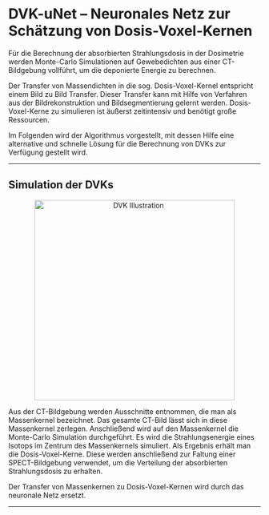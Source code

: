 # DVK-uNet – Neuronales Netz zur Schätzung von Dosis-Voxel-Kernen
Für die Berechnung der absorbierten Strahlungsdosis in der Dosimetrie werden Monte-Carlo Simulationen auf Gewebedichten aus einer CT-Bildgebung vollführt, um die deponierte Energie zu berechnen.

Der Transfer von Massendichten in die sog. Dosis-Voxel-Kernel entspricht einem Bild zu Bild Transfer. Dieser Transfer kann mit Hilfe von Verfahren aus der Bildrekonstruktion und Bildsegmentierung gelernt werden. Dosis-Voxel-Kerne zu simulieren ist äußerst zeitintensiv und benötigt große Ressourcen.

Im Folgenden wird der Algorithmus vorgestellt, mit dessen Hilfe eine alternative und schnelle Lösung für die Berechnung von DVKs zur Verfügung gestellt wird.

---

## Simulation der DVKs

<center><img src="https://github.com/karhunenloeve/DeepLearningCNN/blob/master/img/dvk_illu.jpg" alt="DVK Illustration" width="400px"></center>

Aus der CT-Bildgebung werden Ausschnitte entnommen, die man als Massenkernel bezeichnet. Das gesamte CT-Bild lässt sich in diese Massenkernel zerlegen. Anschließend wird auf den Massenkernel die Monte-Carlo Simulation durchgeführt. Es wird die Strahlungsenergie eines Isotops im Zentrum des Massenkernels simuliert. Als Ergebnis erhält man die Dosis-Voxel-Kerne. Diese werden anschließend zur Faltung einer SPECT-Bildgebung verwendet, um die Verteilung der absorbierten Strahlungsdosis zu erhalten.

Der Transfer von Massenkernen zu Dosis-Voxel-Kernen wird durch das neuronale Netz ersetzt.

---
